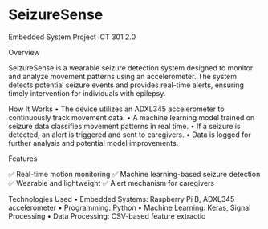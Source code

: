# SeizureSense

Embedded System Project ICT 301 2.0

Overview

SeizureSense is a wearable seizure detection system designed to monitor and analyze movement patterns using an accelerometer. The system detects potential seizure events and provides real-time alerts, ensuring timely intervention for individuals with epilepsy.

How It Works
	•	The device utilizes an ADXL345 accelerometer to continuously track movement data.
	•	A machine learning model trained on seizure data classifies movement patterns in real time.
	•	If a seizure is detected, an alert is triggered and sent to caregivers.
	•	Data is logged for further analysis and potential model improvements.

Features

✅ Real-time motion monitoring
✅ Machine learning-based seizure detection
✅ Wearable and lightweight
✅ Alert mechanism for caregivers

Technologies Used
	•	Embedded Systems: Raspberry Pi B, ADXL345 accelerometer
	•	Programming: Python
	•	Machine Learning: Keras, Signal Processing
	•	Data Processing: CSV-based feature extractio
